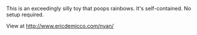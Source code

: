 This is an exceedingly silly toy that poops rainbows. It's self-contained.
No setup required.

View at http://www.ericdemicco.com/nyan/
